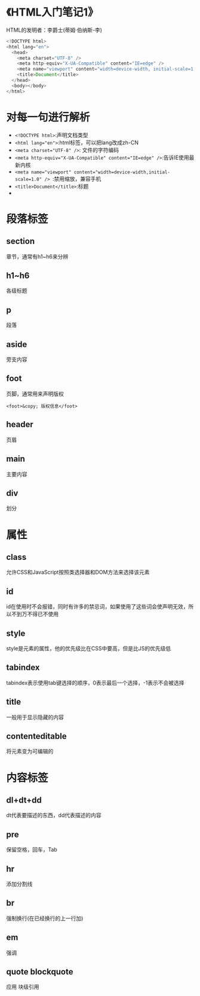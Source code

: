《HTML入门笔记1》
=================
HTML的发明者：李爵士(蒂姆·伯纳斯-李)
```JavaScript
<!DOCTYPE html>
<html lang="en">
  <head>
    <meta charset="UTF-8" />
    <meta http-equiv="X-UA-Compatible" content="IE=edge" />
    <meta name="viewport" content="width=device-width, initial-scale=1.0" />
    <title>Document</title>
  </head>
  <body></body>
</html>
```
# 对每一句进行解析
* `<!DOCTYPE html>`:声明文档类型
* `<html lang="en">`:html标签，可以把lang改成zh-CN
* `<meta charset="UTF-8" />`: 文件的字符编码
* `<meta http-equiv="X-UA-Compatible" content="IE=edge" />`:告诉IE使用最新内核
* `<meta name="viewport" content="width=device-width,initial-scale=1.0" /> `:禁用缩放，兼容手机
* `<title>Document</title>`:标题
* 
# 段落标签
## section
章节，通常有h1~h6来分辨
## h1~h6
各级标题
## p
段落
## aside
旁支内容
## foot
页脚，通常用来声明版权

`<foot>&copy; 版权信息</foot>`
## header
页眉
## main
主要内容
## div
划分

# 属性
## class
允许CSS和JavaScript按照类选择器和DOM方法来选择该元素
## id
id在使用时不会报错，同时有许多的禁忌词，如果使用了这些词会使声明无效，所以不到万不得已不使用
## style
style是元素的属性，他的优先级比在CSS中要高，但是比JS的优先级低
## tabindex
tabindex表示使用tab键选择的顺序，0表示最后一个选择，-1表示不会被选择
## title
一般用于显示隐藏的内容
## contenteditable
将元素变为可编辑的

# 内容标签
## dl+dt+dd
dt代表要描述的东西，dd代表描述的内容
## pre
保留空格，回车，Tab
## hr
添加分割线
## br
强制换行(在已经换行的上一行加)
## em
强调
## quote blockquote
  应用    块级引用 